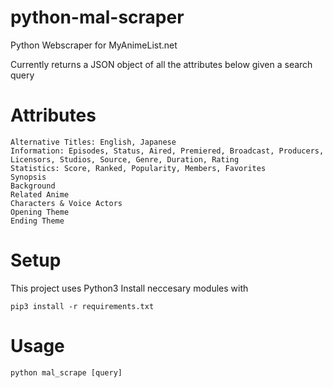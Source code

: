 # python-mal-scraper
Python Webscraper for MyAnimeList.net

Currently returns a JSON object of all the attributes below given a search query

# Attributes

```
Alternative Titles: English, Japanese
Information: Episodes, Status, Aired, Premiered, Broadcast, Producers, Licensors, Studios, Source, Genre, Duration, Rating
Statistics: Score, Ranked, Popularity, Members, Favorites
Synopsis
Background
Related Anime
Characters & Voice Actors
Opening Theme
Ending Theme
```

# Setup
This project uses Python3
Install neccesary modules with
```
pip3 install -r requirements.txt
```

# Usage 
```
python mal_scrape [query]
```

